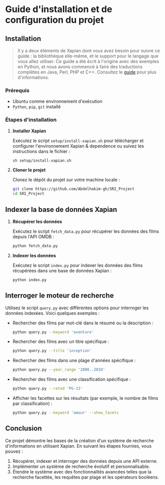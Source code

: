 # Guide d'installation et de configuration du projet

## Installation

> Il y a deux éléments de Xapian dont vous avez besoin pour suivre ce guide : la bibliothèque elle-même, et le support pour le langage que vous allez utiliser. Ce guide a été écrit à l'origine avec des exemples en Python, et nous avons commencé à faire des traductions complètes en Java, Perl, PHP et C++. Consultez le [guide](https://getting-started-with-xapian.readthedocs.io/en/latest/overview.html) pour plus d'informations.

### Prérequis

- Ubuntu comme environnement d'exécution
- `Python`, `pip`, `git` installé

### Étapes d'installation

1. **Installer Xapian**

   Exécutez le script `setup/install-xapian.sh` pour télécharger et configurer l'environnement Xapian & dependence ou suivez les instructions dans le fichier :

   ```sh
   sh setup/install-xapian.sh
   ```

2. **Cloner le projet**

   Clonez le dépôt du projet sur votre machine locale :

   ```sh
   git clone https://github.com/Abdelhakim-gh/SRI_Project
   cd SRI_Project
   ```

## Indexer la base de données Xapian

1. **Récupérer les données**

   Exécutez le script `fetch_data.py` pour récupérer les données des films depuis l'API OMDB :

   ```sh
   python fetch_data.py
   ```

2. **Indexer les données**

   Exécutez le script `index.py` pour indexer les données des films récupérées dans une base de données Xapian :

   ```sh
   python index.py
   ```

## Interroger le moteur de recherche

Utilisez le script `query.py` avec différentes options pour interroger les données indexées. Voici quelques exemples :

- Rechercher des films par mot-clé dans le résumé ou la description :

  ```sh
  python query.py --keyword 'aventure'
  ```

- Rechercher des films avec un titre spécifique :

  ```sh
  python query.py --title 'inception'
  ```

- Rechercher des films dans une plage d'années spécifique :

  ```sh
  python query.py --year_range '2000..2010'
  ```

- Rechercher des films avec une classification spécifique :

  ```sh
  python query.py --rated 'PG-13'
  ```

- Afficher les facettes sur les résultats (par exemple, le nombre de films par classification) :

  ```sh
  python query.py --keyword 'amour' --show_facets
  ```

## Conclusion

Ce projet démontre les bases de la création d'un système de recherche d'informations en utilisant Xapian. En suivant les étapes fournies, vous pouvez :

1. Récupérer, indexer et interroger des données depuis une API externe.
2. Implémenter un système de recherche évolutif et personnalisable.
3. Étendre le système avec des fonctionnalités avancées telles que la recherche facettée, les requêtes par plage et les opérateurs booléens.
